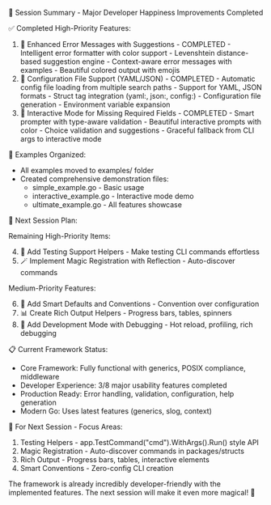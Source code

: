  🎉 Session Summary - Major Developer Happiness Improvements
  Completed

  ✅ Completed High-Priority Features:

  1. 🎯 Enhanced Error Messages with Suggestions - COMPLETED
    - Intelligent error formatter with color support
    - Levenshtein distance-based suggestion engine
    - Context-aware error messages with examples
    - Beautiful colored output with emojis
  2. 📁 Configuration File Support (YAML/JSON) - COMPLETED
    - Automatic config file loading from multiple search paths
    - Support for YAML, JSON formats
    - Struct tag integration (yaml:, json:, config:)
    - Configuration file generation
    - Environment variable expansion
  3. 🤖 Interactive Mode for Missing Required Fields - COMPLETED
    - Smart prompter with type-aware validation
    - Beautiful interactive prompts with color
    - Choice validation and suggestions
    - Graceful fallback from CLI args to interactive mode

  📁 Examples Organized:

  - All examples moved to examples/ folder
  - Created comprehensive demonstration files:
    - simple_example.go - Basic usage
    - interactive_example.go - Interactive mode demo
    - ultimate_example.go - All features showcase

  🚀 Next Session Plan:

  Remaining High-Priority Items:

  4. 🧪 Add Testing Support Helpers - Make testing CLI commands
  effortless
  5. 🪄 Implement Magic Registration with Reflection - Auto-discover
  commands

  Medium-Priority Features:

  6. 🎨 Add Smart Defaults and Conventions - Convention over
  configuration
  7. 📊 Create Rich Output Helpers - Progress bars, tables, spinners
  8. 🔧 Add Development Mode with Debugging - Hot reload, profiling,
  rich debugging

  📋 Current Framework Status:

  - Core Framework: Fully functional with generics, POSIX compliance,
  middleware
  - Developer Experience: 3/8 major usability features completed
  - Production Ready: Error handling, validation, configuration, help
  generation
  - Modern Go: Uses latest features (generics, slog, context)

  🎯 For Next Session - Focus Areas:

  1. Testing Helpers - app.TestCommand("cmd").WithArgs().Run() style
  API
  2. Magic Registration - Auto-discover commands in packages/structs
  3. Rich Output - Progress bars, tables, interactive elements
  4. Smart Conventions - Zero-config CLI creation

  The framework is already incredibly developer-friendly with the
  implemented features. The next session will make it even more
  magical! 🚀